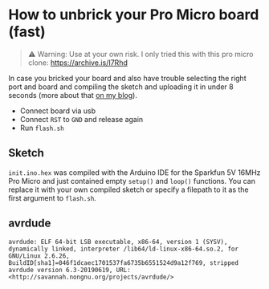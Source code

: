 # How to unbrick your Pro Micro board (fast)

> ⚠️  Warning: Use at your own risk. I only tried this with this pro micro clone: https://archive.is/I7Rhd

In case you bricked your board and also have trouble selecting the right port and board and compiling the sketch and uploading it in under 8 seconds (more about that [on my blog](https://blog.ledeniz.de/posts/2023-04-23-unbrick-pro-micro/)).

- Connect board via usb
- Connect `RST` to `GND` and release again
- Run `flash.sh` 

## Sketch
`init.ino.hex` was compiled with the Arduino IDE for the Sparkfun 5V 16MHz Pro Micro and just contained empty `setup()` and `loop()` functions. You can replace it with your own compiled sketch or specify a filepath to it as the first argument to `flash.sh`.

## avrdude
```
avrdude: ELF 64-bit LSB executable, x86-64, version 1 (SYSV), dynamically linked, interpreter /lib64/ld-linux-x86-64.so.2, for GNU/Linux 2.6.26, BuildID[sha1]=046f1dcaec1701537fa6735b6551524d9a12f769, stripped
avrdude version 6.3-20190619, URL: <http://savannah.nongnu.org/projects/avrdude/>
```

